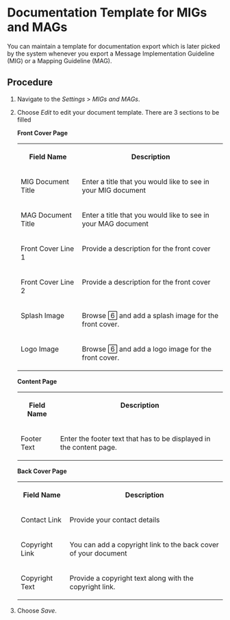 <!-- loio4c442af844e54848ad66f071ae8233ee -->

<link rel="stylesheet" type="text/css" href="../css/sap-icons.css"/>

# Documentation Template for MIGs and MAGs

You can maintain a template for documentation export which is later picked by the system whenever you export a Message Implementation Guideline \(MIG\) or a Mapping Guideline \(MAG\).



<a name="loio4c442af844e54848ad66f071ae8233ee__section_cyh_3wj_4tb"/>

## Procedure

1.  Navigate to the *Settings* \> *MIGs and MAGs*.

2.  Choose *Edit* to edit your document template. There are 3 sections to be filled

    **Front Cover Page**


    <table>
    <tr>
    <th valign="top">

    Field Name


    
    </th>
    <th valign="top">

    Description


    
    </th>
    </tr>
    <tr>
    <td valign="top">
    
    MIG Document Title


    
    </td>
    <td valign="top">
    
    Enter a title that you would like to see in your MIG document


    
    </td>
    </tr>
    <tr>
    <td valign="top">
    
    MAG Document Title


    
    </td>
    <td valign="top">
    
    Enter a title that you would like to see in your MAG document


    
    </td>
    </tr>
    <tr>
    <td valign="top">
    
    Front Cover Line 1


    
    </td>
    <td valign="top">
    
    Provide a description for the front cover


    
    </td>
    </tr>
    <tr>
    <td valign="top">
    
    Front Cover Line 2


    
    </td>
    <td valign="top">
    
    Provide a description for the front cover


    
    </td>
    </tr>
    <tr>
    <td valign="top">
    
    Splash Image


    
    </td>
    <td valign="top">
    
    Browse <span class="SAP-icons"></span> and add a splash image for the front cover.


    
    </td>
    </tr>
    <tr>
    <td valign="top">
    
    Logo Image


    
    </td>
    <td valign="top">
    
    Browse <span class="SAP-icons"></span> and add a logo image for the front cover.


    
    </td>
    </tr>
    </table>
    
    **Content Page**


    <table>
    <tr>
    <th valign="top">

    Field Name


    
    </th>
    <th valign="top">

    Description


    
    </th>
    </tr>
    <tr>
    <td valign="top">
    
    Footer Text


    
    </td>
    <td valign="top">
    
    Enter the footer text that has to be displayed in the content page.


    
    </td>
    </tr>
    </table>
    
    **Back Cover Page**


    <table>
    <tr>
    <th valign="top">

    Field Name


    
    </th>
    <th valign="top">

    Description


    
    </th>
    </tr>
    <tr>
    <td valign="top">
    
    Contact Link


    
    </td>
    <td valign="top">
    
    Provide your contact details


    
    </td>
    </tr>
    <tr>
    <td valign="top">
    
    Copyright Link


    
    </td>
    <td valign="top">
    
    You can add a copyright link to the back cover of your document


    
    </td>
    </tr>
    <tr>
    <td valign="top">
    
    Copyright Text


    
    </td>
    <td valign="top">
    
    Provide a copyright text along with the copyright link.


    
    </td>
    </tr>
    </table>
    
3.  Choose *Save*.


